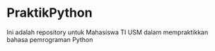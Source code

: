 # PraktikPython
Ini adalah repository untuk Mahasiswa TI USM dalam mempraktikkan bahasa pemrograman Python
